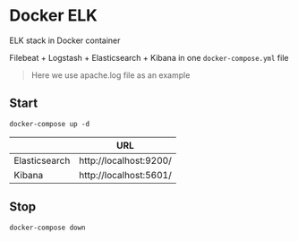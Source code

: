 # Docker ELK

ELK stack in Docker container

Filebeat + Logstash + Elasticsearch + Kibana in one `docker-compose.yml` file

> Here we use apache.log file as an example

## Start

```shell
docker-compose up -d
```

| <!-- -->      | URL                    |
| ------------- | ---------------------- |
| Elasticsearch | http://localhost:9200/ |
| Kibana        | http://localhost:5601/ |

## Stop

```shell
docker-compose down
```
